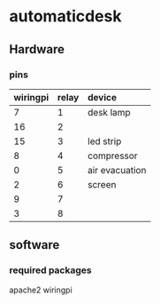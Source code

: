 
# automaticdesk

## Hardware 

### pins 
|wiringpi|relay|device|
|--------|:----|:-----|
|7|1|desk lamp|
|16|2| |
|15|3|led strip|
|8|4|compressor|
|0|5|air evacuation|
|2|6|screen|
|9|7| |
|3|8| |


## software 
### required packages
apache2
wiringpi


